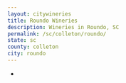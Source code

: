 ```yaml
---
layout: citywineries
title: Roundo Wineries
description: Wineries in Roundo, SC
permalink: /sc/colleton/roundo/
state: sc
county: colleton
city: roundo
---
```

-
